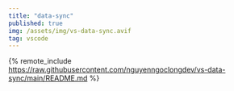```yaml
---
title: "data-sync"
published: true
img: /assets/img/vs-data-sync.avif
tag: vscode
---
```


{% remote_include https://raw.githubusercontent.com/nguyenngoclongdev/vs-data-sync/main/README.md %}
